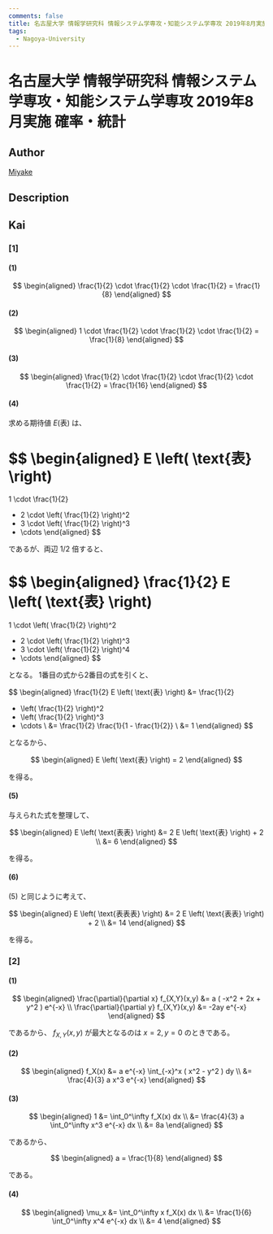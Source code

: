 ```yaml
---
comments: false
title: 名古屋大学 情報学研究科 情報システム学専攻・知能システム学専攻 2019年8月実施 確率・統計
tags:
  - Nagoya-University
---
```

# 名古屋大学 情報学研究科 情報システム学専攻・知能システム学専攻 2019年8月実施 確率・統計

## **Author**
[Miyake](https://miyake.github.io/exams/index.html)

## **Description**

## **Kai**
### \[1\]
#### (1)

$$
  \begin{aligned}
  \frac{1}{2} \cdot \frac{1}{2} \cdot \frac{1}{2} = \frac{1}{8}
  \end{aligned}
$$

#### (2)

$$
  \begin{aligned}
  1 \cdot \frac{1}{2} \cdot \frac{1}{2} \cdot \frac{1}{2} = \frac{1}{8}
  \end{aligned}
$$

#### (3)

$$
  \begin{aligned}
  \frac{1}{2} \cdot \frac{1}{2} \cdot \frac{1}{2} \cdot \frac{1}{2}
  = \frac{1}{16}
  \end{aligned}
$$

#### (4)
求める期待値 $E(\text{表})$ は、

$$
\begin{aligned}
E \left( \text{表} \right)
=
1 \cdot \frac{1}{2}
+ 2 \cdot \left( \frac{1}{2} \right)^2
+ 3 \cdot \left( \frac{1}{2} \right)^3
+ \cdots
\end{aligned}
$$

であるが、両辺 $1/2$ 倍すると、

$$
\begin{aligned}
\frac{1}{2} E \left( \text{表} \right)
=
1 \cdot \left( \frac{1}{2} \right)^2
+ 2 \cdot \left( \frac{1}{2} \right)^3
+ 3 \cdot \left( \frac{1}{2} \right)^4
+ \cdots
\end{aligned}
$$

となる。
1番目の式から2番目の式を引くと、

$$
\begin{aligned}
\frac{1}{2} E \left( \text{表} \right)
&=
\frac{1}{2}
+ \left( \frac{1}{2} \right)^2
+ \left( \frac{1}{2} \right)^3
+ \cdots
\\
&=
\frac{1}{2} \frac{1}{1 - \frac{1}{2}}
\\
&=
1
\end{aligned}
$$

となるから、

$$
\begin{aligned}
E \left( \text{表} \right) = 2
\end{aligned}
$$

を得る。

#### (5)
与えられた式を整理して、

$$
\begin{aligned}
E \left( \text{表表} \right)
&=
2 E \left( \text{表} \right) + 2
\\
&=
6
\end{aligned}
$$

を得る。

#### (6)
(5) と同じように考えて、

$$
\begin{aligned}
E \left( \text{表表表} \right)
&=
2 E \left( \text{表表} \right) + 2
\\
&=
14
\end{aligned}
$$

を得る。

### \[2\]
#### (1)

$$
  \begin{aligned}
  \frac{\partial}{\partial x} f_{X,Y}(x,y)
  &=
  a ( -x^2 + 2x + y^2 ) e^{-x}
  \\
  \frac{\partial}{\partial y} f_{X,Y}(x,y)
  &=
  -2ay e^{-x}
  \end{aligned}
$$

であるから、 $f_{X,Y}(x,y)$ が最大となるのは $x=2,y=0$ のときである。

#### (2)

$$
\begin{aligned}
f_X(x)
&=
a e^{-x} \int_{-x}^x ( x^2 - y^2 ) dy
\\
&=
\frac{4}{3} a x^3 e^{-x}
\end{aligned}
$$

#### (3)

$$
\begin{aligned}
1
&=
\int_0^\infty f_X(x) dx
\\
&=
\frac{4}{3} a \int_0^\infty x^3 e^{-x} dx
\\
&=
8a
\end{aligned}
$$

であるから、

$$
\begin{aligned}
a = \frac{1}{8}
\end{aligned}
$$

である。

#### (4)

$$
\begin{aligned}
\mu_x
&=
\int_0^\infty x f_X(x) dx
\\
&=
\frac{1}{6} \int_0^\infty x^4 e^{-x} dx
\\
&=
4
\end{aligned}
$$
